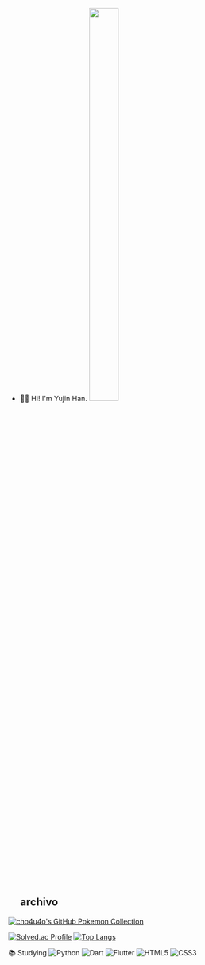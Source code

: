 <div>

- 😶‍🌫️ Hi! I'm Yujin Han.
  <img src="https://github.com/cho4u4o/cho4u4o/assets/128016678/2a499794-5c11-4552-b534-6dfdeecee1d0" width="35%" height="45%">

  ## archivo

<a href="https://github.com/2jun0/github-pokemon-collection">
    <img src="https://gitpokecol.org/pokemons/cho4u4o?face=left" alt="cho4u4o's GitHub Pokemon Collection"/>
</a>

[![Solved.ac Profile](http://mazassumnida.wtf/api/v2/generate_badge?boj=cho4u4o)](https://solved.ac/cho4u4o/) [![Top Langs](https://github-readme-stats.vercel.app/api/top-langs/?username=cho4u4o&layout=donut)](https://github.com/anuraghazra/github-readme-stats)


   📚 Studying
  ![Python](https://img.shields.io/badge/Python-3776AB.svg?&style=for-the-badge&logo=Python&logoColor=white)
  ![Dart](https://img.shields.io/badge/Dart-0175C2.svg?&style=for-the-badge&logo=Dart&logoColor=white)
  ![Flutter](https://img.shields.io/badge/Flutter-02569B.svg?&style=for-the-badge&logo=Flutter&logoColor=white)
  ![HTML5](https://img.shields.io/badge/html5-%23E34F26.svg?style=for-the-badge&logo=html5&logoColor=white)
  ![CSS3](https://img.shields.io/badge/css3-%231572B6.svg?style=for-the-badge&logo=css3&logoColor=white)
</div>
